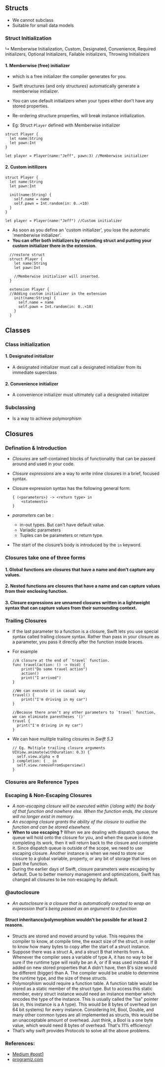 ## Structs
- We cannot subclass
- Suitable for small data models

### Struct Initialization 
↳ Memberwise Initialization, Custom, Designated, Convenience, Required initializers, Optional Initializers, Failable initializers, Throwing Initializers

#### 1. Memberwise (free) initializer
- which is a free initializer the compiler generates for you.
- Swift structures (and only structures) automatically generate a memberwise initializer.
- You can use default initializers when your types either don’t have any stored properties.
- Re-ordering structure properties, will break instance initialization.

- Eg: Struct `Player` defined with Memberwise initializer

```
struct Player {
  let name:String
  let pawn:Int
}

let player = Player(name:"Jeff", pawn:3) //Memberwise initializer
```
#### 2. Custom initilizers

```
struct Player {
  let name:String
  let pawn:Int
  
  init(name:String) {
    self.name = name
    self.pawn = Int.random(in: 0..<10)
  }
}

let player = Player(name:"Jeff") //Custom initializer
```
- As soon as you define an 'custom initializer', you lose the automatic 'memberwise initializer'.
- **You can offer both initializers by extending struct and putting your custom initializer there in the extension.**

```
  //restore struct
  struct Player {
    let name:String
    let pawn:Int

    //Memberwise initializer will inserted. 
  }

  extension Player {
  //Adding custom initializer in the extension
    init(name:String) {
      self.name = name
      self.pawn = Int.random(in: 0..<10)
    }
  }
```

## Classes

### Class initialization

#### 1. Designated initializer
- A designated initializer must call a designated initializer from its immediate superclass

#### 2. Convenience initializer
- A convenience initializer must ultimately call a designated initializer

### Subclassing
- Is a way to achieve polymorphism


## Closures

### Defination & Introduction
- *Closures* are self-contained blocks of functionality that can be passed around and used in your code.
- *Closure expressions* are a way to write inline closures in a brief, focused syntax.
- Closure expression syntax has the following general form:
  ```
  { (<parameters>) -> <return type> in
      <statements>
  }
  ```
- *parameters* can be : 
  - in-out types. But can't have default value.
  - Variadic parameters
  - Tuples can be parameters or return type.
  
- The start of the closure’s body is introduced by the `in` keyword.


### Closures take one of three forms
#### 1. Global functions are closures that have a name and don’t capture any values.
#### 2. Nested functions are closures that have a name and can capture values from their enclosing function.
#### 3. Closure expressions are unnamed closures written in a lightweight syntax that can capture values from their surrounding context.

### Trailing Closures
- If the last parameter to a function is a closure, Swift lets you use special syntax called trailing closure syntax. Rather than pass in your closure as a parameter, you pass it directly after the function inside braces.

- For example
    ```
    //A closure at the end of `travel` function. 
    func travel(action: () -> Void) {
        print("Do some travel action")
        action()
        print("I arrived")
    }
    
    //We can execute it in casual way
    travel() {
        print("I'm driving in my car")
    }
    
    //Because there aren’t any other parameters to `travel` function, we can eliminate parentheses '()' 
    travel {
      print("I'm driving in my car")
    }
    ```
- We can have mulitple trailing closures in *Swift 5.3*
    ```
    // Eg. Multiple trailing closure arguments
    UIView.animate(withDuration: 0.3) {
      self.view.alpha = 0
    } completion: { _ in
      self.view.removeFromSuperview()
    }
    ```

### Closures are Reference Types

### Escaping & Non-Escaping Closures
-  *A non-escaping closure will be executed within (/along with) the body of that function and nowhere else. When the function ends, the closure will no longer exist in memory.*
- *An escaping closure grants the ability of the closure to outlive the function and can be stored elsewhere.*
- **When to use escaping ?** When we are dealing with dispatch queue, the queue will hold onto the closure for you, and when the queue is done completing its work, then it will return back to the closure and complete it. Since dispatch queue is outside of the scope, we need to use escaping closure. Another instance is when we need to store our closure to a global variable, property, or any bit of storage that lives on past the function.
- During the earlier days of Swift, closure parameters were escaping by default. Due to better memory management and optimizations, Swift has changed all closures to be non-escaping by default.

### @autoclosure
- *An autoclosure is a closure that is automatically created to wrap an expression that's being passed as an argument to a function*

#### Struct inheritance/polymorphism wouldn't be possible for at least 2 reasons.
- Structs are stored and moved around by value. This requires the compiler to know, at compile time, the exact size of the struct, in order to know how many bytes to copy after the start of a struct instance.
- Suppose there was a struct A, and a struct B that inherits from A. Whenever the compiler sees a variable of type A, it has no way to be sure if the runtime type will really be an A, or if B was used instead. If B added on new stored properties that A didn't have, then B's size would be different (bigger) than A. The compiler would be unable to determine the runtime type, and the size of these structs.
- Polymorphism would require a function table. A function table would be stored as a static member of the struct type. But to access this static member, every struct instance would need an instance member which encodes the type of the instance. This is usually called the "isa" pointer (as in, this instance is a A type). This would be 8 bytes of overhead (on 64 bit systems) for every instance. Considering Int, Bool, Double, and many other common types are all implemented as structs, this would be an unacceptable amount of overhead. Just think, a Bool is a one byte value, which would need 8 bytes of overhead. That's 11% efficiency!
- That’s why swift provides Protocols to solve all the above problems.


### References:
- [Medium #post1](https://medium.com/swift-india/functional-swift-closures-67459b812d0)
- [programiz.com](https://www.programiz.com/swift-programming/closures)
